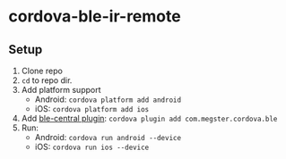 # cordova-ble-ir-remote

## Setup

 1. Clone repo
 2. ```cd``` to repo dir.
 3. Add platform support
    * Android: ```cordova platform add android```
    * iOS: ```cordova platform add ios```
 4. Add [ble-central plugin](https://github.com/don/cordova-plugin-ble-central): ```cordova plugin add com.megster.cordova.ble```
 5. Run:
    * Android: ```cordova run android --device```
    * iOS: ```cordova run ios --device```
